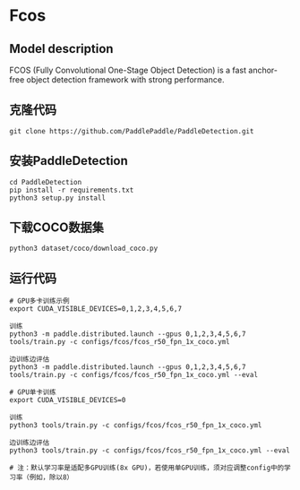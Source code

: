 # Fcos

## Model description
FCOS (Fully Convolutional One-Stage Object Detection) is a fast anchor-free object detection framework with strong performance.

## 克隆代码

```
git clone https://github.com/PaddlePaddle/PaddleDetection.git
```

## 安装PaddleDetection

```
cd PaddleDetection
pip install -r requirements.txt
python3 setup.py install
```

## 下载COCO数据集

```
python3 dataset/coco/download_coco.py
```

## 运行代码

```
# GPU多卡训练示例
export CUDA_VISIBLE_DEVICES=0,1,2,3,4,5,6,7

训练
python3 -m paddle.distributed.launch --gpus 0,1,2,3,4,5,6,7 tools/train.py -c configs/fcos/fcos_r50_fpn_1x_coco.yml

边训练边评估
python3 -m paddle.distributed.launch --gpus 0,1,2,3,4,5,6,7 tools/train.py -c configs/fcos/fcos_r50_fpn_1x_coco.yml --eval

# GPU单卡训练
export CUDA_VISIBLE_DEVICES=0

训练
python3 tools/train.py -c configs/fcos/fcos_r50_fpn_1x_coco.yml

边训练边评估
python3 tools/train.py -c configs/fcos/fcos_r50_fpn_1x_coco.yml --eval

# 注：默认学习率是适配多GPU训练(8x GPU)，若使用单GPU训练，须对应调整config中的学习率（例如，除以8）

```
